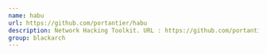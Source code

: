 ```yaml
---
name: habu
url: https://github.com/portantier/habu
description: Network Hacking Toolkit. URL : https://github.com/portantier/habu Groups : blackarch blackarch-scanner blackarch-spoof blackarch-dos blackarch-cracker blackarch-dos
group: blackarch
---
```

